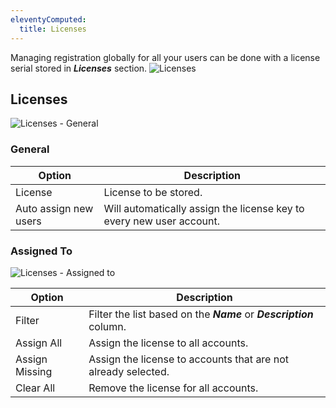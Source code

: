 ```yaml
---
eleventyComputed:
  title: Licenses
---
```

Managing registration globally for all your users can be done with a license serial stored in ***Licenses*** section.
![Licenses](https://cdnweb.devolutions.net/docs/docs_en_server_ServerOp8030.png)

## Licenses
![Licenses - General](https://cdnweb.devolutions.net/docs/docs_en_server_ServerOp8043.png)

### General
| Option                | Description                                                          |
|-----------------------|----------------------------------------------------------------------|
| License               | License to be stored.                                                |
| Auto assign new users | Will automatically assign the license key to every new user account. |

### Assigned To
![Licenses - Assigned to](https://cdnweb.devolutions.net/docs/docs_en_server_ServerOp8052.png)

| Option         | Description                                                          |
|----------------|----------------------------------------------------------------------|
| Filter         | Filter the list based on the ***Name*** or ***Description*** column. |
| Assign All     | Assign the license to all accounts.                                  |
| Assign Missing | Assign the license to accounts that are not already selected.        |
| Clear All      | Remove the license for all accounts.                                 |
